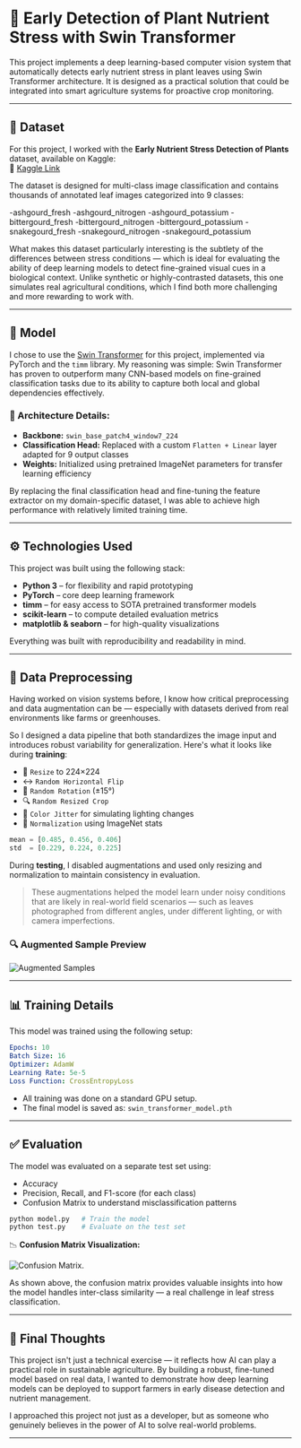 
# 🌿 Early Detection of Plant Nutrient Stress with Swin Transformer

This project implements a deep learning-based computer vision system that automatically detects early nutrient stress in plant leaves using Swin Transformer architecture. It is designed as a practical solution that could be integrated into smart agriculture systems for proactive crop monitoring.

---

## 📁 Dataset

For this project, I worked with the **Early Nutrient Stress Detection of Plants** dataset, available on Kaggle:  
📎 [Kaggle Link](https://www.kaggle.com/datasets/raiaone/early-nutrient-stress-detection-of-plants)

The dataset is designed for multi-class image classification and contains thousands of annotated leaf images categorized into 9 classes:

-ashgourd_fresh
-ashgourd_nitrogen
-ashgourd_potassium
-bittergourd_fresh
-bittergourd_nitrogen
-bittergourd_potassium
-snakegourd_fresh
-snakegourd_nitrogen
-snakegourd_potassium

What makes this dataset particularly interesting is the subtlety of the differences between stress conditions — which is ideal for evaluating the ability of deep learning models to detect fine-grained visual cues in a biological context. Unlike synthetic or highly-contrasted datasets, this one simulates real agricultural conditions, which I find both more challenging and more rewarding to work with.

---

## 🧠 Model

I chose to use the [Swin Transformer](https://arxiv.org/abs/2103.14030) for this project, implemented via PyTorch and the `timm` library. My reasoning was simple: Swin Transformer has proven to outperform many CNN-based models on fine-grained classification tasks due to its ability to capture both local and global dependencies effectively.

### 🔧 Architecture Details:

- **Backbone:** `swin_base_patch4_window7_224`  
- **Classification Head:** Replaced with a custom `Flatten + Linear` layer adapted for 9 output classes  
- **Weights:** Initialized using pretrained ImageNet parameters for transfer learning efficiency

By replacing the final classification head and fine-tuning the feature extractor on my domain-specific dataset, I was able to achieve high performance with relatively limited training time.

---

## ⚙️ Technologies Used

This project was built using the following stack:

- **Python 3** – for flexibility and rapid prototyping  
- **PyTorch** – core deep learning framework  
- **timm** – for easy access to SOTA pretrained transformer models  
- **scikit-learn** – to compute detailed evaluation metrics  
- **matplotlib & seaborn** – for high-quality visualizations

Everything was built with reproducibility and readability in mind.

---

## 🔁 Data Preprocessing

Having worked on vision systems before, I know how critical preprocessing and data augmentation can be — especially with datasets derived from real environments like farms or greenhouses.

So I designed a data pipeline that both standardizes the image input and introduces robust variability for generalization. Here's what it looks like during **training**:

- 🔄 `Resize` to 224×224  
- ↔️ `Random Horizontal Flip`  
- 🔁 `Random Rotation` (±15°)  
- 🔍 `Random Resized Crop`  
- 🎨 `Color Jitter` for simulating lighting changes  
- 📐 `Normalization` using ImageNet stats

```python
mean = [0.485, 0.456, 0.406]
std  = [0.229, 0.224, 0.225]
```

During **testing**, I disabled augmentations and used only resizing and normalization to maintain consistency in evaluation.

> These augmentations helped the model learn under noisy conditions that are likely in real-world field scenarios — such as leaves photographed from different angles, under different lighting, or with camera imperfections.

### 🔍 Augmented Sample Preview

![Augmented Samples](https://github.com/user-attachments/assets/175695fe-d01c-41c5-a6d8-779c86dc35c6)

---

## 📊 Training Details

This model was trained using the following setup:

```yaml
Epochs: 10
Batch Size: 16
Optimizer: AdamW
Learning Rate: 5e-5
Loss Function: CrossEntropyLoss
```

- All training was done on a standard GPU setup.
- The final model is saved as: `swin_transformer_model.pth`

---

## ✅ Evaluation

The model was evaluated on a separate test set using:

- Accuracy  
- Precision, Recall, and F1-score (for each class)
- Confusion Matrix to understand misclassification patterns

```bash
python model.py   # Train the model
python test.py    # Evaluate on the test set
```

📉 **Confusion Matrix Visualization:**

![Confusion Matrix](https://github.com/user-attachments/assets/240c6403-a5b7-4336-8b44-9cca532cc942).

As shown above, the confusion matrix provides valuable insights into how the model handles inter-class similarity — a real challenge in leaf stress classification.

---

## 💬 Final Thoughts

This project isn't just a technical exercise — it reflects how AI can play a practical role in sustainable agriculture. By building a robust, fine-tuned model based on real data, I wanted to demonstrate how deep learning models can be deployed to support farmers in early disease detection and nutrient management.

I approached this project not just as a developer, but as someone who genuinely believes in the power of AI to solve real-world problems.

---
